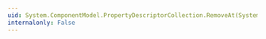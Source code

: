 ```yaml
---
uid: System.ComponentModel.PropertyDescriptorCollection.RemoveAt(System.Int32)
internalonly: False
---
```

